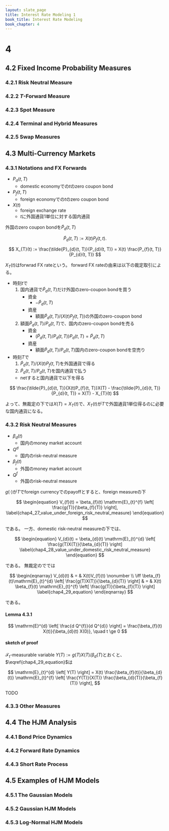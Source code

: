 ```yaml
---
layout: slate_page
title: Interest Rate Modeling 1
book_title: Interest Rate Modeling
book_chapter: 4
---
```


# 4

## 4.2 Fixed Income Probability Measures

### 4.2.1 Risk Neutral Measure

### 4.2.2 $T$-Forward Measure

### 4.2.3 Spot Measure

### 4.2.4 Terminal and Hybrid Measures

### 4.2.5 Swap Measures

## 4.3 Multi-Currency Markets


### 4.3.1 Notations and FX Forwards
* $P_{d}(t, T)$
    * domestic economyでの$t$のzero coupon bond 
* $P_{f}(t, T)$
    * foreign economyでの$t$のzero coupon bond 
* $X(t)$
    * foreign exchange rate
    * $t$に外国通貨1単位に対する国内通貨

外国のzero coupon bondを$\tilde{P}_{d}(t, T)$

$$
    \tilde{P}_{d}(t, T) := X(t)P_{f}(t, t).
$$

$$
    X_{T}(t) 
        := \frac{\tilde{P}_{d}(t, T)}{P_{d}(t, T)} 
        = X(t) \frac{P_{f}(t, T)}{P_{d}(t, T)}
$$

$X_{T}(t)$はforwrad FX rateという。
forward FX rateの由来は以下の裁定取引による。

* 時刻$t$で
    1. 国内通貨で$\tilde{P}_{d}(t, T)$だけ外国のzero-coupon bondを買う
        * 資金
            * $-\tilde{P}_{d}(t, T)$
        * 資産
            * 額面$\tilde{P}_{d}(t, T) / (X(t) P_{f}(t, T))$の外国のzero-coupon bond
    2. 額面$\tilde{P}_{d}(t, T) / P_{d}(t, T)$で、国内のzero-coupon bondを売る
        * 資金
            * $(\tilde{P}_{d}(t, T) / P_{d}(t, T)) P_{d}(t, T) = \tilde{P}_{d}(t, T)$
        * 資産
            * 額面$\tilde{P}_{d}(t, T) / P_{d}(t, T)$国内のzero-coupon bondを空売り
* 時刻$T$で
    1. $\tilde{P}_{d}(t, T) / (X(t) P_{f}(t, T)$を外国通貨で得る
    2. $\tilde{P}_{d}(t, T) / P_{d}(t, T)$を国内通貨で払う
    * netすると国内通貨で以下を得る

$$
    \frac{\tilde{P}_{d}(t, T)}{X(t)P_{f}(t, T)}X(T) - \frac{\tilde{P}_{d}(t, T)}{P_{d}(t, T)} 
        = X(T) - X_{T}(t)
$$

よって、無裁定の下では$X(T) = X_{T}(t)$で、$X_{T}(t)$が$T$で外国通貨1単位得るのに必要な国内通貨になる。


### 4.3.2 Risk Neutral Measures
* $\beta_{d}(t)$
    * 国内のmoney market account
* $Q^{d}$
    * 国内のrisk-neutral measure
* $\beta_{f}(t)$
    * 外国のmoney market account
* $Q^{f}$
    * 外国のrisk-neutral measure

$g(\cdot)$が$T$でforeign currencyでのpayoffとすると、foreign measureの下

$$
\begin{equation}
    V_{f}(t) 
        =  \beta_{f}(t) \mathrm{E}_{t}^{f}
        \left[
            \frac{g(T)}{\beta_{f}(T)}
        \right],
    \label{chap4_27_value_under_foreign_risk_neutral_measure}
\end{equation}
$$

である。
一方、domestic risk-neutral measureの下では、

$$
\begin{equation}
    V_{d}(t) 
        =  \beta_{d}(t) \mathrm{E}_{t}^{d}
        \left[
            \frac{g(T)X(T)}{\beta_{d}(T)}
        \right]
    \label{chap4_28_value_under_domestic_risk_neutral_measure}
\end{equation}
$$

である。
無裁定のででは

$$
\begin{eqnarray}
    V_{d}(t) 
        & = & X(t)V_{f}(t)
    \nonumber
    \\
    \iff
    \beta_{f}(t)\mathrm{E}_{t}^{d}
    \left[
        \frac{g(T)X(T)}{\beta_{d}(T)}
    \right]
        & = & X(t) \beta_{f}(t) \mathrm{E}_{t}^{f}
        \left[
            \frac{g(T)}{\beta_{f}(T)}
        \right]
    \label{chap4_29_equation}
\end{eqnarray}
$$

である。

#### Lemma 4.3.1

$$
    \mathrm{E}^{d}
    \left[
        \frac{d Q^{f}}{d Q^{d}}
    \right]
        = \frac{\beta_{f}(t) X(t)}{\beta_{d}(t) X(0)},
    \quad
    t \ge 0
$$

#### sketch of proof
$\mathcal{F}_{t}$-measurable variable $Y(T) := g(T) X(T) / \beta_{d}(T)$とおくと、$\eqref{chap4_29_equation}$は


$$
    \mathrm{E}_{t}^{d}
    \left[
        Y(T)
    \right]
        = X(t) \frac{\beta_{f}(t)}{\beta_{d}(t)}
            \mathrm{E}_{t}^{f}
            \left[
                \frac{Y(T)}{X(T)} \frac{\beta_{d}(T)}{\beta_{f}(T)}
            \right],
$$

TODO

### 4.3.3 Other Measures

## 4.4 The HJM Analysis

### 4.4.1 Bond Price Dynamics

### 4.4.2 Forward Rate Dynamics

### 4.4.3 Short Rate Process

## 4.5 Examples of HJM Models

### 4.5.1 The Gaussian Models

### 4.5.2 Gaussian HJM Models

### 4.5.3 Log-Normal HJM Models

